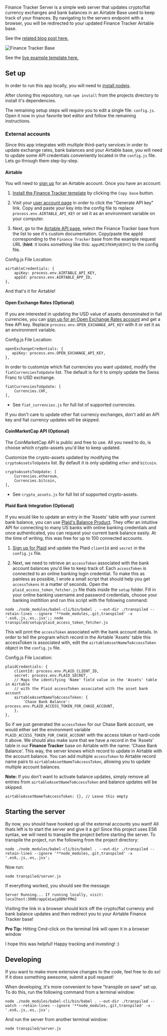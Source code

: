 Finance Tracker Server is a simple web server that updates crypto/fiat currency exchanges and bank balances in an Airtable Base used to keep track of your finances. By navigating to the servers endpoint with a browser, you will be redirected to your updated Finance Tracker Airtable base.

See the [related blog post here.](http://fabioberger.com/post/2016-06-05-finance-tracker-using-airtable/)

![Finance Tracker Base](https://cloud.githubusercontent.com/assets/2151492/15804151/341e3c32-2ab4-11e6-8c17-15b906048caa.png)

See the [live example template here.](https://airtable.com/shrA09QDhlYHBPMB3)

## Set up

In order to run this app locally, you will need to [install nodejs](https://nodejs.org/en/download/).

After cloning this repository, run `npm install` from the projects directory to install it's dependencies.

The remaining setup steps will require you to edit a single file: `config.js`. Open it now in your favorite text editor and follow the remaining instructions.

### External accounts

Since this app integrates with multiple third-party services in order to update exchange rates, bank balances and your Airtable base, you will need to update some API credentials conveniently located in the `config.js` file. Lets go through them step-by-step.

#### Airtable

You will need to [sign up](https://airtable.com/) for an Airtable account. Once you have an account:

1. [Install the Finance Tracker template](https://airtable.com/shrA09QDhlYHBPMB3) by clicking the `Copy base` button.

2. Visit your [user account page](https://airtable.com/account) in order to click the "Generate API key" link. Copy and paste your key into the config file to replace `process.env.AIRTABLE_API_KEY` or set it as an environment variable on your computer.

4. Next, go to the [Airtable API page](https://airtable.com/api), select the Finance Tracker base from the list to see it's custom documentation. Copy/paste the appId corresponding to the `Finance Tracker` base from the example request URL (**hint**: it looks something like this: `appzMI3fKkMjUEOYC`) to the config file.

Config.js File Location:

```
airtableCredentials: {
    apiKey: process.env.AIRTABLE_API_KEY,
    appId: process.env.AIRTABLE_APP_ID,
},
```

And that's it for Airtable!

#### Open Exchange Rates (Optional)

If you are interested in updating the USD value of assets denominated in fiat currencies, you can [sign up for an Open Exchange Rates account](https://openexchangerates.org/) and get a free API key. Replace `process.env.OPEN_EXCHANGE_API_KEY` with it or set it as an environment variable.

Config.js File Location:

```
openExchangeCredentials: {
   apiKey: process.env.OPEN_EXCHANGE_API_KEY,
},
```

In order to customize which fiat currencies you want updated, modify the `fiatCurrenciesToUpdate` list. The default is for it to simply update the Swiss Franc to USD exchange.

```
fiatCurrenciesToUpdate: [
    Currencies.CHF,
],
```
- See `fiat_currencies.js` for full list of supported currencies.

If you don't care to update other fiat currency exchanges, don't add an API key and fiat currency updates will be skipped.

#### CoinMarketCap API (Optional)

The CoinMarketCap API is public and free to use. All you need to do, is choose which crypto-assets you'd like to keep updated.

Customize the crypto-assets updated by modifying the `cryptoAssetsToUpdate` list. By default it is only updating `ether` and `bitcoin`.

```
cryptoAssetsToUpdate: [
    Currencies.ethereum,
    Currencies.bitcoin,
],
```
- See `crypto_assets.js` for full list of supported crypto-assets.

#### Plaid Bank Integration (Optional)

If you would like to update an entry in the 'Assets' table with your current bank balance, you can use [Plaid's Balance Product](https://plaid.com/products/balance/). They offer an intuitive API for connecting to many US banks with online banking credentials and once authenticated, you can request your current bank balance easily. At the time of writing, this was free for up to 100 connected accounts.

1. [Sign up for Plaid](https://dashboard.plaid.com/signup/) and update the Plaid `clientId` and `secret` in the `config.js` file.

2. Next, we need to retrieve an `accessToken` associated with the bank account balances you'd like to keep track of. Each `accessToken` is connected to an online banking login credential. To make this as painless as possible, I wrote a small script that should help you get `accessTokens` in a matter of seconds. Open the `plaid_access_token_fetcher.js` file thats inside the `setup` folder. Fill in your online banking username and password credentials, choose your banking institition and run this script with the following command:

```
node ./node_modules/babel-cli/bin/babel . --out-dir ./transpiled --retain-lines --ignore '**node_modules,.git,transpiled' -x '.es6,.js,.es,.jsx';; node transpiled/setup/plaid_access_token_fetcher.js
```

This will print the `accessToken` associated with the bank account details. In order to tell the program which record in the Airtable 'Assets' table this accessToken is associated with, edit the `airtableAssetNameToAccessToken` object in the `config.js` file.

Config.js File Location:

```
plaidCredentials: {
    clientId: process.env.PLAID_CLIENT_ID,
    secret: process.env.PLAID_SECRET,
    // Maps the identifying 'Name' field value in the 'Assets' table in Airtable
    // with the Plaid accessToken associated with the asset bank account
    airtableAssetNameToAccessToken: {
        'Chase Bank Balance': process.env.PLAID_ACCESS_TOKEN_FOR_CHASE_ACCOUNT,
    },
},
```
So if we just generated the `accessToken` for our Chase Bank account, we would either set the environment variable `PLAID_ACCESS_TOKEN_FOR_CHASE_ACCOUNT` with the access token or hard-code it above. We should also make sure that we have a record in the 'Assets' table in our **Finance Tracker** base on Airtable with the name: 'Chase Bank Balance'. This way, the server knows which record to update in Airtable with the account balance. You can add multiple `accessToken` to Airtable record name pairs to `airtableAssetNameToAccessToken`, allowing you to update multiple account balances.


**Note:** If you don't want to activate balance updates, simply remove all entries from `airtableAssetNameToAccessToken` and balance updates will be skipped.

```
airtableAssetNameToAccessToken: {}, // Leave this empty
```

## Starting the server

By now, you should have hooked up all the external accounts you want! All thats left is to start the server and give it a go! Since this project uses ES6 syntax, we will need to transpile the project before starting the server. To transpile the project, run the following from the project directory:

```
node ./node_modules/babel-cli/bin/babel . --out-dir ./transpiled --retain-lines --ignore '**node_modules,.git,transpiled' -x '.es6,.js,.es,.jsx';
```

Now run:

```
node transpiled/server.js
```

If everything worked, you should see the message:

```
Server Running... If running locally, visit: localhost:3000/appCeLwipDDNrFMm2
```

Visiting the link in a browser should kick off the crypto/fiat currency and bank balance updates and then redirect you to your Airtable Finance Tracker base!

**Pro Tip:** Hitting Cmd-click on the terminal link will open it in a browser window

I hope this was helpful! Happy tracking and investing! :)

## Developing

If you want to make more extensive changes to the code, feel free to do so! If it does something awesome, submit a pull request!

When developing, it's more convenient to have "transpile on save" set up. To do this, run the following command from a terminal window:

```
node ./node_modules/babel-cli/bin/babel . --out-dir ./transpiled --watch --retain-lines --ignore '**node_modules,.git,transpiled' -x '.es6,.js,.es,.jsx';
```

And run the server from another terminal window:

```
node transpiled/server.js
```
